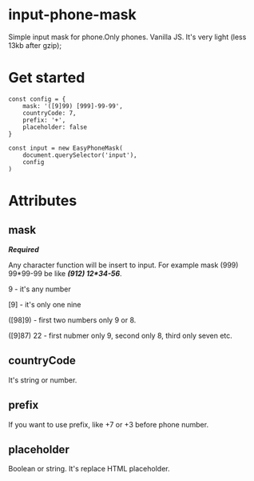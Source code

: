 # input-phone-mask
Simple input mask for phone.Only phones. Vanilla JS. It's very light (less 13kb after gzip);

# Get started
```
const config = {
    mask: '([9]99) [999]-99-99',
    countryCode: 7,
    prefix: '+',
    placeholder: false
}

const input = new EasyPhoneMask(
    document.querySelector('input'),
    config
)
```
# Attributes
## mask
***Required***

Any character function will be insert to input. For example mask (999) 99\*99-99 be like ***(912) 12\*34-56***.


9 - it's any number

[9] - it's only one nine

([98]9) - first two numbers only 9 or 8.

([9]87) 22 - first nubmer only 9, second only 8, third only seven etc.

## countryCode
It's string or number.

## prefix
If you want to use prefix, like +7 or +3 before phone number.

## placeholder
Boolean or string. It's replace HTML placeholder.